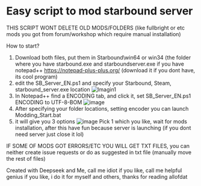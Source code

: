 # Easy script to mod starbound server
THIS SCRIPT WONT DELETE OLD MODS/FOLDERS (like fullbright or etc mods you got from forum/workshop which require manual installation)

How to start?
1. Download both files, put them in Starbound\win64 or win34 (the folder where you have starbound.exe and starboundserver.exe if you have notepad++ https://notepad-plus-plus.org/ (download it if you dont have, its cool program) 
2. edit the SB_Server_EN.ps1 and specify your Starbound, Steam, starbound_server.exe location
![Imagin1](https://github.com/user-attachments/assets/cc02a75b-a4ea-4fd9-95be-b826100deb11)
3. In Notepad++ find a ENCODING tab, and click it, set SB_Server_EN.ps1 ENCODING to UTF-8-BOM
![image](https://github.com/user-attachments/assets/eae51861-b21d-4143-a7df-c59d549f4fa8)
4. After specifying your folder locations, setting encoder you can launch Modding_Start.bat
5. it will give you 3 options
![image](https://github.com/user-attachments/assets/71dadead-3fc6-48c5-a9ca-eb1e514bd10e)
Pick 1 which you like, wait for mods installation, after this have fun because server is launching (if you dont need server just close it lol)


IF SOME OF MODS GOT ERRORS/ETC YOU WILL GET TXT FILES, you can neither create issue requests or do as suggested in txt file (manually move the rest of files)



Created with Deepseek and Me, call me idiot if you like, call me helpful genius if you like, i do it for myself and others, thanks for reading allofdat
